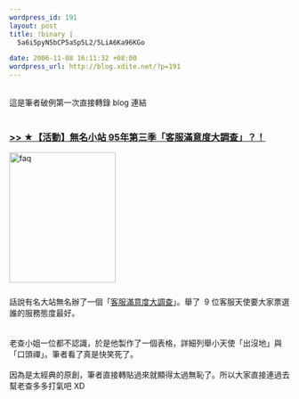 ```yaml
--- 
wordpress_id: 191
layout: post
title: !binary |
  5a6i5pyN5bCP5aSp5L2/5LiA6Ka96KGo

date: 2006-11-08 16:11:32 +08:00
wordpress_url: http://blog.xdite.net/?p=191
---
```

<br />這是筆者破例第一次直接轉錄 blog 連結<br /><br />
<h3 class="title"><a href="http://www.wretch.cc/blog/chapters&amp;article_id=8845150">&gt;&gt; ★【活動】無名小站 95年第三季「客服滿意度大調查」？！</a></h3>
<a title="Photo Sharing" href="http://www.flickr.com/photos/14765209@N00/292146563/"><img width="191" height="234" alt="faq" src="http://static.flickr.com/110/292146563_0ff3d7326f_o.jpg" /></a> &nbsp;　　　　　　　　　　　　　　<br />　　　　　　<br />話說有名大站無名辦了一個「<a href="http://vote.wretch.cc/?func=vote&amp;id=54">客服滿意度大調查</a>」。舉了&nbsp; 9 位客服天使要大家票選誰的服務態度最好。<br /><br /><br />老查小姐一位都不認識，於是他製作了一個表格，詳細列舉小天使「出沒地」與「口頭禪」。筆者看了真是快笑死了。<br /><br />因為是太經典的原創，筆者直接轉貼過來就顯得太過無恥了。所以大家直接連過去幫老查多多打氣吧 XD
